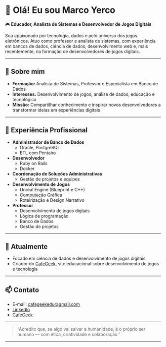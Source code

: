 # 👋 Olá! Eu sou Marco Yerco

🎮 **Educador, Analista de Sistemas e Desenvolvedor de Jogos Digitais**

Sou apaixonado por tecnologia, dados e pelo universo dos jogos eletrônicos. Atuo como professor e analista de sistemas, com experiência em bancos de dados, ciência de dados, desenvolvimento web e, mais recentemente, na formação de desenvolvedores de jogos digitais.

---

## 🚀 Sobre mim

- **Formação:** Analista de Sistemas, Professor e Especialista em Banco de Dados
- **Interesses:** Desenvolvimento de jogos,  análise de dados, educação e tecnológica
- **Missão:** Compartilhar conhecimento e inspirar novos desenvolvedores a transformar ideias em experiências digitais

---

## 💼 Experiência Profissional

- **Administrador de Banco de Dados**
  - Oracle, PostgreSQL
  - ETL com Pentaho
- **Desenvolvedor**
  - Ruby on Rails
  - Docker
- **Coordenação de Soluções Administrativas**
  - Gestão de projetos e equipes
- **Desenvolvimento de Jogos**
  - Unreal Engine (Blueprint e C++)
  - Computação Gráfica
  - Roteirização e Design Narrativo
- **Professor**
  - Desenvolvimento de jogos digitais
  - Lógica de programação
  - Banco de Dados
  - Gestão de projetos

---

## 🌱 Atualmente

- Focado em ciência de dados e desenvolvimento de jogos digitais
- Criador do [CafeGeek](https://cafegeek.eti.br), site educacional sobre desenvolvimento de jogos e tecnologia

---

## 📫 Contato

- E-mail: [cafegeekedu@gmail.com](mailto:cafegeekedu@gmail.com)
- [LinkedIn](https://www.linkedin.com/in/seu-linkedin) <!-- Adicione seu link -->
- [CafeGeek](https://cafegeek.eti.br)

---

> “Acredito que, se algo vai salvar a humanidade, é o próprio ser humano — com ética, criatividade e colaboração.”

---

<!--
**myerco/myerco** é um repositório ✨ _special_ ✨ porque seu `README.md` (este arquivo) aparece no seu perfil do GitHub!
-->
